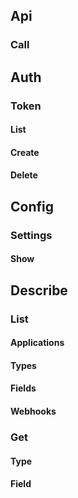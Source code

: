 

## Api

### Call

## Auth

### Token

#### List
#### Create
#### Delete

## Config

### Settings

#### Show

## Describe

### List

#### Applications
#### Types
#### Fields
#### Webhooks

### Get

#### Type
#### Field
